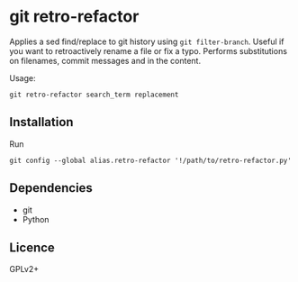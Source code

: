 git retro-refactor
==================

Applies a sed find/replace to git history using `git filter-branch`.  Useful if
you want to retroactively rename a file or fix a typo.  Performs substitutions
on filenames, commit messages and in the content.

Usage:

    git retro-refactor search_term replacement

Installation
------------

Run

    git config --global alias.retro-refactor '!/path/to/retro-refactor.py'

Dependencies
------------

* git
* Python

Licence
-------

GPLv2+
